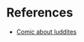 # References

- [Comic about luddites](https://www.technologyreview.com/2024/02/28/1088262/luddites-resisting-automated-future-technology/)
